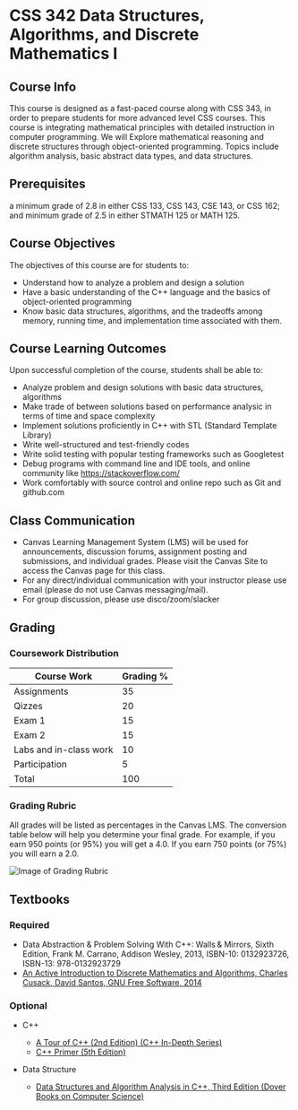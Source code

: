 # CSS 342 Data Structures, Algorithms, and Discrete Mathematics I

## Course Info
This course is designed as a fast-paced course along with CSS 343, in order to prepare students for more advanced level CSS courses. This course is integrating mathematical principles with detailed instruction in computer programming. We will Explore mathematical reasoning and discrete structures through object-oriented programming. Topics include algorithm analysis, basic abstract data types, and data structures.

## Prerequisites
a minimum grade of 2.8 in either CSS 133, CSS 143, CSE 143, or CSS 162; and minimum grade of 2.5 in either STMATH 125 or MATH 125.

## Course Objectives
The objectives of this course are for students to: 
- Understand how to analyze a problem and design a solution
- Have a basic understanding of the C++ language and the basics of object-oriented programming
- Know basic data structures, algorithms, and the tradeoffs among memory, running time, and implementation time associated with them. 

## Course Learning Outcomes
Upon successful completion of the course, students shall be able to:
- Analyze problem and design solutions with basic data structures, algorithms
- Make trade of between solutions based on performance analysic in terms of time and space complexity
- Implement solutions proficiently in C++ with STL (Standard Template Library)
- Write well-structured and test-friendly codes
- Write solid testing with popular testing frameworks such as Googletest
- Debug programs with command line and IDE tools, and online community like https://stackoverflow.com/
- Work comfortably with source control and online repo such as Git and github.com

## Class Communication
- Canvas Learning Management System (LMS) will be used for announcements, discussion forums, assignment posting and submissions, and individual grades. Please visit the Canvas Site to access the Canvas page for this class.
- For any direct/individual communication with your instructor please use email (please do not use Canvas messaging/mail).
- For group discussion, please use disco/zoom/slacker

## Grading
### Coursework Distribution 
| Course Work | Grading % |
|-------------|-----------|
| Assignments | 35        |
| Qizzes      | 20        |
| Exam 1      | 15        |
| Exam 2      | 15        |
| Labs and in-class work | 10 |
| Participation | 5 |
| Total | 100 |

### Grading Rubric
All grades will be listed as percentages in the Canvas LMS. The conversion table below will help you determine your final grade. For example, if you earn 950 points (or 95%) you will get a 4.0. If you earn 750 points (or 75%) you will earn a 2.0. 

![Image of Grading Rubric](https://github.com/pdgetrf/UWB_CSS342_2019_Fall/blob/master/images/gradingrubric.png)

## Textbooks
### Required
- Data Abstraction & Problem Solving With C++: Walls & Mirrors, Sixth Edition, Frank M. Carrano, Addison Wesley, 2013, ISBN-10: 0132923726, ISBN-13: 978-0132923729 
- [An Active Introduction to Discrete Mathematics and Algorithms, Charles Cusack, David Santos, GNU Free Software, 2014](https://cusack.hope.edu/Notes/Notes/Books/Active%20Introduction%20to%20Discrete%20Mathematics%20and%20Algorithms/ActiveIntroToDiscreteMathAndAlgorithms.2.6.3.pdf)

### Optional
- C++
  - [A Tour of C++ (2nd Edition) (C++ In-Depth Series)](https://www.amazon.com/Tour-2nd-Depth-Bjarne-Stroustrup/dp/0134997832/ref=zg_bs_9045760011_1?_encoding=UTF8&psc=1&refRID=NBRBVSJH9JQK0Y6WFGVP)
  - [C++ Primer (5th Edition)](https://www.amazon.com/Primer-5th-Stanley-B-Lippman/dp/0321714113/ref=zg_bs_9045760011_7?_encoding=UTF8&psc=1&refRID=NBRBVSJH9JQK0Y6WFGVP)

- Data Structure
  - [Data Structures and Algorithm Analysis in C++, Third Edition (Dover Books on Computer Science)](https://www.amazon.com/Structures-Algorithm-Analysis-Computer-Science/dp/048648582X/ref=sr_1_4?keywords=data+structure+c%2B%2B&qid=1569107841&s=books&sr=1-4)
